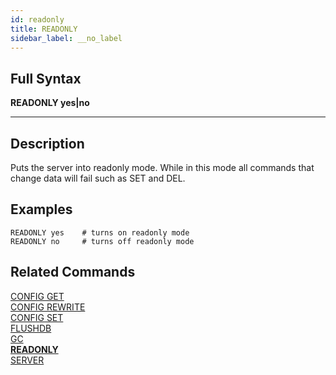 ```yaml
---
id: readonly
title: READONLY
sidebar_label: __no_label
---
```


## Full Syntax

**READONLY  yes|no**

---

## Description

Puts the server into readonly mode. While in this mode all commands that change data will fail such as SET and DEL.

## Examples

```tile38-cli
READONLY yes    # turns on readonly mode
READONLY no     # turns off readonly mode
```

## Related Commands

[CONFIG GET](../commands/config-get.md)<br>
[CONFIG REWRITE](../commands/config-rewrite.md)<br>
[CONFIG SET](../commands/config-set.md)<br>
[FLUSHDB](../commands/flushdb.md)<br>
[GC](../commands/gc.md)<br>
**[READONLY](../commands/readonly.md)**<br>
[SERVER](../commands/server.md)<br>